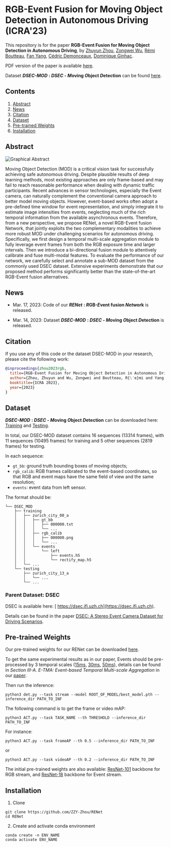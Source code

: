 # RGB-Event Fusion for Moving Object Detection in Autonomous Driving (ICRA'23)

This repository is for the paper **RGB-Event Fusion for Moving Object Detection in Autonomous Driving**, by
[Zhuyun Zhou](https://scholar.google.com/citations?user=sXolUXMAAAAJ&hl=en&oi=ao),
[Zongwei Wu](https://scholar.google.com/citations?user=3QSALjX498QC&hl=en&oi=ao),
[Rémi Boutteau](https://scholar.google.com/citations?user=U-SrcPkAAAAJ&hl=en&oi=ao),
[Fan Yang](https://scholar.google.com/citations?user=GNQHje8AAAAJ&hl=en&oi=ao),
[Cédric Demonceaux](https://scholar.google.com/citations?user=CCvaUR4AAAAJ&hl=en&oi=ao),
[Dominique Ginhac](https://scholar.google.com/citations?user=fkdCT5kAAAAJ&hl=en&oi=ao).

PDF version of the paper is available [here](https://arxiv.org/abs/2209.08323).

Dataset ***DSEC-MOD*** **: ***DSEC*** - ***M***oving ***O***bject ***D***etection** can be found [here](#dataset).



## Contents

1. [Abstract](#abstract)
2. [News](#news)
3. [Citation](#citation)
4. [Dataset](#dataset)
5. [Pre-trained Weights](#pre-trained-weights)
6. [Installation](#installation)



## Abstract

![Graphical Abstract](https://user-images.githubusercontent.com/114169266/231510781-d7a185fb-a121-42e7-a0a7-2b12c8d15cf7.png)



Moving Object Detection (MOD) is a critical vision task for successfully achieving safe autonomous driving. Despite plausible results of deep learning methods, most existing approaches are only frame-based and may fail to reach reasonable performance when dealing with dynamic traffic participants. Recent advances in sensor technologies, especially the Event camera, can naturally complement the conventional camera approach to better model moving objects. However, event-based works often adopt a pre-defined time window for event representation, and simply integrate it to estimate image intensities from events, neglecting much of the rich temporal information from the available asynchronous events. Therefore, from a new perspective, we propose RENet, a novel RGB-Event fusion Network, that jointly exploits the two complementary modalities to achieve more robust MOD under challenging scenarios for autonomous driving. Specifically, we first design a temporal multi-scale aggregation module to fully leverage event frames from both the RGB exposure time and larger intervals. Then we introduce a bi-directional fusion module to attentively calibrate and fuse multi-modal features. To evaluate the performance of our network, we carefully select and annotate a sub-MOD dataset from the commonly used DSEC dataset. Extensive experiments demonstrate that our proposed method performs significantly better than the state-of-the-art RGB-Event fusion alternatives.



## News

* Mar. 17, 2023: Code of our ***RENet*** **: ***R***GB-***E***vent fusion ***Net***work** is released.

* Mar. 14, 2023: Dataset ***DSEC-MOD*** **: ***DSEC*** - ***M***oving ***O***bject ***D***etection** is released.



## Citation

If you use any of this code or the dataset DSEC-MOD in your research, please cite the following work:



```BibTeX
@inproceedings{zhou2023rgb,
  title={RGB-Event Fusion for Moving Object Detection in Autonomous Driving},
  author={Zhou, Zhuyun and Wu, Zongwei and Boutteau, R{\'e}mi and Yang, Fan and Demonceaux, C{\'e}dric and Ginhac, Dominique},
  booktitle={ICRA 2023},
  year={2023}
}
```







## Dataset

***DSEC-MOD*** **: ***DSEC*** - ***M***oving ***O***bject ***D***etection** can be downloaded here: [Training](https://drive.google.com/file/d/1Yi1sdp3OIHSg3EplwJsEFHNF5-_dmBO5/view?usp=sharing) and [Testing](https://drive.google.com/file/d/1A7YcmY4s0X2Db2gi_Xt1rhNt-8mRXJ2f/view?usp=sharing).

In total, our DSEC-MOD dataset contains 16 sequences (13314 frames), with 11 sequences (10495 frames) for training and 5 other sequences (2819 frames) for testing.

In each sequence:
* `gt_bb`: ground truth bounding boxes of moving objects;
* `rgb_calib`: RGB frames calibrated to the event-based coordinates, so that RGB and event maps have the same field of view and the same resolution;
* `events`: event data from left sensor.

The format should be:
```
└── DSEC_MOD
    ├── training
    │   ├── zurich_city_00_a
    │   │   ├── gt_bb
    │   │   │   ├── 000000.txt
    │   │   │   └── ...
    │   │   ├── rgb_calib
    │   │   │   ├── 000000.png
    │   │   │   └── ...
    │   │   └── events  
    │   │       └── left
    │   │           ├── events.h5
    │   │           └── rectify_map.h5
    │   └── ...
    └── testing
        ├── zurich_city_13_a
        │   └── ...
        └── ... 
```



### Parent Dataset: DSEC

DSEC is available here: [ https://dsec.ifi.uzh.ch](https://dsec.ifi.uzh.ch).

Details can be found in the paper [ DSEC: A Stereo Event Camera Dataset for Driving Scenarios](https://rpg.ifi.uzh.ch/docs/RAL21_DSEC.pdf).



## Pre-trained Weights

Our pre-trained weights for our RENet can be downloaded [here](https://drive.google.com/file/d/175fW9v4BevwD-U--dJFzq0aYlXzp6sHm/view?usp=sharing).

To get the same experimental results as in our paper, Events should be pre-processed by 3 temporal scales ([15ms](https://drive.google.com/file/d/1yS2oTtAxbOC8Z_IJ67ttI-aYq5EzSYOO/view?usp=sharing), [30ms](https://drive.google.com/file/d/1nRHnQyxQOXo5RA2Gj1_PME7Vm61s-isc/view?usp=sharing), [50ms](https://drive.google.com/file/d/19CX9VyuC2HAqof9xW-UnUttZy7CIFrdH/view?usp=sharing)), details can be found in *Section III-A. E-TMA: Event-based Temporal Multi-scale Aggregation* in our [paper](https://arxiv.org/abs/2209.08323).

Then run the inference:

```
python3 det.py --task stream --model ROOT_OF_MODEL/best_model.pth --inference_dir PATH_TO_INF
```

The following command is to get the frame or video mAP:

```
python3 ACT.py --task TASK_NAME --th THRESHOLD --inference_dir PATH_TO_INF
```

For instance:
```
python3 ACT.py --task frameAP --th 0.5 --inference_dir PATH_TO_INF
```
or
```
python3 ACT.py --task videoAP --th 0.2 --inference_dir PATH_TO_INF
```



The initial pre-trained weights are also available: [ResNet-101](https://drive.google.com/file/d/1PsAJUV7DD6fNSh54Biy9l3bGNRxBn4oB/view?usp=sharing) backbone for RGB stream, and [ResNet-18](https://drive.google.com/file/d/1ccJ1k9G4Dqk0LOwogHJu0n7XUlPAr4N5/view?usp=sharing) backbone for Event stream.



## Installation

1. Clone

```
git clone https://github.com/ZZY-Zhou/RENet
cd RENet
```

2. Create and activate conda environment

```
conda create -n ENV_NAME
conda activate ENV_NAME
```


